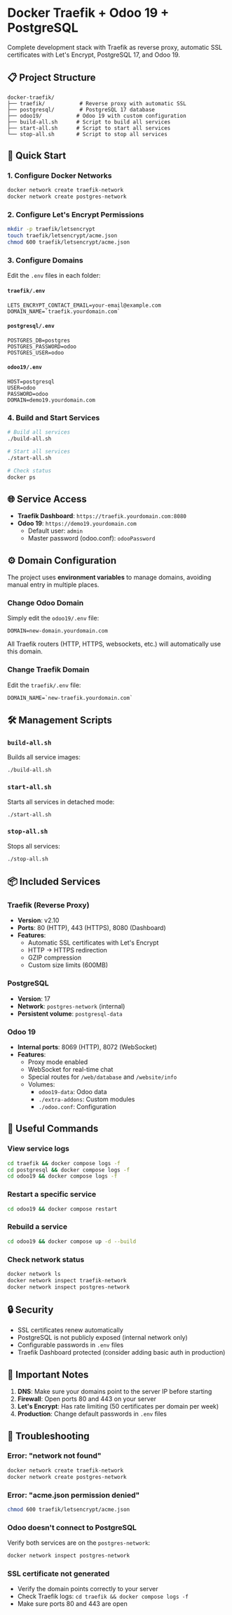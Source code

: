 # Docker Traefik + Odoo 19 + PostgreSQL

Complete development stack with Traefik as reverse proxy, automatic SSL certificates with Let's Encrypt, PostgreSQL 17, and Odoo 19.

## 📋 Project Structure

```
docker-traefik/
├── traefik/           # Reverse proxy with automatic SSL
├── postgresql/        # PostgreSQL 17 database
├── odoo19/           # Odoo 19 with custom configuration
├── build-all.sh      # Script to build all services
├── start-all.sh      # Script to start all services
└── stop-all.sh       # Script to stop all services
```

## 🚀 Quick Start

### 1. Configure Docker Networks

```bash
docker network create traefik-network
docker network create postgres-network
```

### 2. Configure Let's Encrypt Permissions

```bash
mkdir -p traefik/letsencrypt
touch traefik/letsencrypt/acme.json
chmod 600 traefik/letsencrypt/acme.json
```

### 3. Configure Domains

Edit the `.env` files in each folder:

#### `traefik/.env`
```env
LETS_ENCRYPT_CONTACT_EMAIL=your-email@example.com
DOMAIN_NAME=`traefik.yourdomain.com`
```

#### `postgresql/.env`
```env
POSTGRES_DB=postgres
POSTGRES_PASSWORD=odoo
POSTGRES_USER=odoo
```

#### `odoo19/.env`
```env
HOST=postgresql
USER=odoo
PASSWORD=odoo
DOMAIN=demo19.yourdomain.com
```

### 4. Build and Start Services

```bash
# Build all services
./build-all.sh

# Start all services
./start-all.sh

# Check status
docker ps
```

## 🌐 Service Access

- **Traefik Dashboard**: `https://traefik.yourdomain.com:8080`
- **Odoo 19**: `https://demo19.yourdomain.com`
  - Default user: `admin`
  - Master password (odoo.conf): `odooPassword`

## ⚙️ Domain Configuration

The project uses **environment variables** to manage domains, avoiding manual entry in multiple places.

### Change Odoo Domain

Simply edit the `odoo19/.env` file:

```env
DOMAIN=new-domain.yourdomain.com
```

All Traefik routers (HTTP, HTTPS, websockets, etc.) will automatically use this domain.

### Change Traefik Domain

Edit the `traefik/.env` file:

```env
DOMAIN_NAME=`new-traefik.yourdomain.com`
```

## 🛠️ Management Scripts

### `build-all.sh`
Builds all service images:
```bash
./build-all.sh
```

### `start-all.sh`
Starts all services in detached mode:
```bash
./start-all.sh
```

### `stop-all.sh`
Stops all services:
```bash
./stop-all.sh
```

## 📦 Included Services

### Traefik (Reverse Proxy)
- **Version**: v2.10
- **Ports**: 80 (HTTP), 443 (HTTPS), 8080 (Dashboard)
- **Features**:
  - Automatic SSL certificates with Let's Encrypt
  - HTTP → HTTPS redirection
  - GZIP compression
  - Custom size limits (600MB)

### PostgreSQL
- **Version**: 17
- **Network**: `postgres-network` (internal)
- **Persistent volume**: `postgresql-data`

### Odoo 19
- **Internal ports**: 8069 (HTTP), 8072 (WebSocket)
- **Features**:
  - Proxy mode enabled
  - WebSocket for real-time chat
  - Special routes for `/web/database` and `/website/info`
  - Volumes:
    - `odoo19-data`: Odoo data
    - `./extra-addons`: Custom modules
    - `./odoo.conf`: Configuration

## 🔧 Useful Commands

### View service logs
```bash
cd traefik && docker compose logs -f
cd postgresql && docker compose logs -f
cd odoo19 && docker compose logs -f
```

### Restart a specific service
```bash
cd odoo19 && docker compose restart
```

### Rebuild a service
```bash
cd odoo19 && docker compose up -d --build
```

### Check network status
```bash
docker network ls
docker network inspect traefik-network
docker network inspect postgres-network
```

## 🔒 Security

- SSL certificates renew automatically
- PostgreSQL is not publicly exposed (internal network only)
- Configurable passwords in `.env` files
- Traefik Dashboard protected (consider adding basic auth in production)

## 📝 Important Notes

1. **DNS**: Make sure your domains point to the server IP before starting
2. **Firewall**: Open ports 80 and 443 on your server
3. **Let's Encrypt**: Has rate limiting (50 certificates per domain per week)
4. **Production**: Change default passwords in `.env` files

## 🐛 Troubleshooting

### Error: "network not found"
```bash
docker network create traefik-network
docker network create postgres-network
```

### Error: "acme.json permission denied"
```bash
chmod 600 traefik/letsencrypt/acme.json
```

### Odoo doesn't connect to PostgreSQL
Verify both services are on the `postgres-network`:
```bash
docker network inspect postgres-network
```

### SSL certificate not generated
- Verify the domain points correctly to your server
- Check Traefik logs: `cd traefik && docker compose logs -f`
- Make sure ports 80 and 443 are open